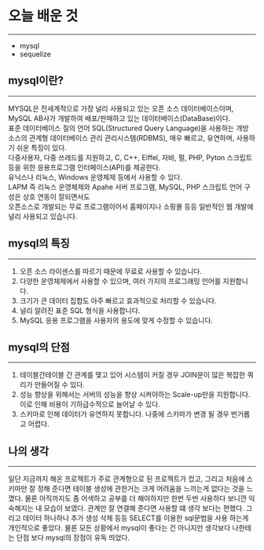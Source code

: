 # 오늘 배운 것
___

* mysql
* sequelize

## mysql이란?
___

MYSQL은 전세계적으로 가장 널리 사용되고 있는 오픈 소스 데이터베이스이며, MySQL AB사가 개발하여 배포/판매하고 있는 데이터베이스(DataBase)이다.<br/>
표준 데이터베이스 질의 언어 SQL(Structured Query Language)을 사용하는 개방 소스의 관계형 데이터베이스 관리 관리시스템(RDBMS), 매우 빠르고, 유연하며, 사용하기 쉬운 특징이 있다.<br/>
다중사용자, 다중 쓰레드를 지원하고, C, C++, Eiffel, 자바, 펄, PHP, Pyton 스크립트 등을 위한 응용프로그램 인터페이스(API)를 제공한다.<br/>
유닉스나 리눅스, Windows 운영체제 등에서 사용할 수 있다.<br/>
LAPM 즉 리눅스 운영체제와 Apahe 서버 프로그램, MySQL, PHP 스크립트 언어 구성은 상호 연동이 잘되면서도 <br/>
오픈소스로 개발되는 무료 프로그램이어서 홈페이지나 소핑몰 등등 일반적인 웹 개발에 널리 사용되고 있습니다.<br/>

## mysql의 특징
___

1. 오픈 소스 라이센스를 따르기 때문에 무료로 사용할 수 있습니다.
2. 다양한 운영체제에서 사용할 수 있으며, 여러 가지의 프로그래밍 언어를 지원합니다.
3. 크기가 큰 데이터 집합도 아주 빠르고 효과적으로 처리할 수 있습니다.
4. 널리 알려진 표준 SQL 형식을 사용합니다.
5. MySQL 응용 프로그램을 사용자의 용도에 맞게 수정할 수 있습니다.

## mysql의 단점
___
1. 테이블간테이블 간 관계를 맺고 있어 시스템이 커질 경우 JOIN문이 많은 복잡한 쿼리가 만들어질 수 있다.
2. 성능 향상을 위해서는 서버의 성능을 향상 시켜야하는 Scale-up만을 지원합니다. 이로 인해 비용이 기하급수적으로 늘어날 수 있다.
3. 스키마로 인해 데이터가 유연하지 못합니다. 나중에 스키마가 변경 될 경우 번거롭고 어렵다.


## 나의 생각
___

일단 지금까지 해온 프로젝트가 주로 관계형으로 된 프로젝트가 컸고, 그리고 처음에 스키마만 잘 정해 준다면 테이블 생성에 관한거는
크게 어려움을 느끼는게 없다는 것을 느꼈다. 물론 아직까지도 좀 어색하고 공부를 더 해야하지만 
한번 두번 사용하다 보니깐 익숙해지는 내 모습이 보였다. 관계만 잘 연결해 준다면 사용할 떄 생각 보다는 편했다.
그리고 데이터 하나하나 추가 생성 삭제 등등 SELECT를 이용한 sql문법을 사용 하는게 개인적으로 좋았다.
물론 모든 상황에서 mysql이 좋다는 건 아니지만 생각보다 나한테는 단점 보다 mysql의 장점이 유독 띄었다.

